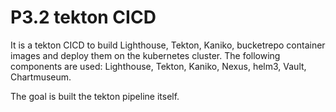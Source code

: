 # P3.2 tekton CICD

It is a tekton CICD to build  Lighthouse, Tekton, Kaniko, bucketrepo container images and deploy them on the kubernetes cluster. The following components are used: Lighthouse, Tekton, Kaniko, Nexus, helm3, Vault, Chartmuseum.

The goal is built the tekton pipeline itself.

